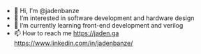 - 👋 Hi, I’m @jadenbanze
- 👀 I’m interested in software development and hardware design
- 🌱 I’m currently learning front-end development and verilog
- 📫 How to reach me https://jaden.ga https://www.linkedin.com/in/jadenbanze/

<!---
jadenbanze/jadenbanze is a ✨ special ✨ repository because its `README.md` (this file) appears on your GitHub profile.
You can click the Preview link to take a look at your changes.
--->
